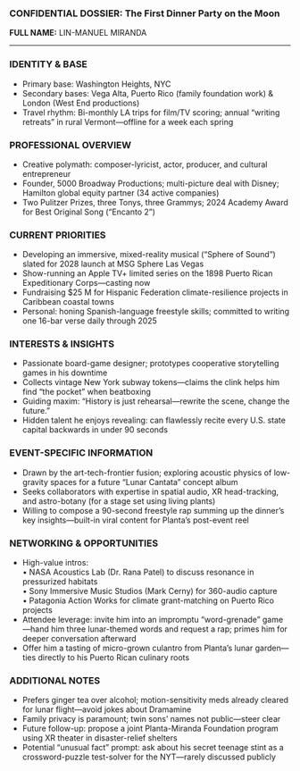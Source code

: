 ### CONFIDENTIAL DOSSIER: The First Dinner Party on the Moon

**FULL NAME:** LIN-MANUEL MIRANDA

---
### IDENTITY & BASE
- Primary base: Washington Heights, NYC  
- Secondary bases: Vega Alta, Puerto Rico (family foundation work) & London (West End productions)  
- Travel rhythm: Bi-monthly LA trips for film/TV scoring; annual “writing retreats” in rural Vermont—offline for a week each spring  

### PROFESSIONAL OVERVIEW
- Creative polymath: composer-lyricist, actor, producer, and cultural entrepreneur  
- Founder, 5000 Broadway Productions; multi-picture deal with Disney; Hamilton global equity partner (34 active companies)  
- Two Pulitzer Prizes, three Tonys, three Grammys; 2024 Academy Award for Best Original Song (“Encanto 2”)  

### CURRENT PRIORITIES
- Developing an immersive, mixed-reality musical (“Sphere of Sound”) slated for 2028 launch at MSG Sphere Las Vegas  
- Show-running an Apple TV+ limited series on the 1898 Puerto Rican Expeditionary Corps—casting now  
- Fundraising $25 M for Hispanic Federation climate-resilience projects in Caribbean coastal towns  
- Personal: honing Spanish-language freestyle skills; committed to writing one 16-bar verse daily through 2025  

### INTERESTS & INSIGHTS
- Passionate board-game designer; prototypes cooperative storytelling games in his downtime  
- Collects vintage New York subway tokens—claims the clink helps him find “the pocket” when beatboxing  
- Guiding maxim: “History is just rehearsal—rewrite the scene, change the future.”  
- Hidden talent he enjoys revealing: can flawlessly recite every U.S. state capital backwards in under 90 seconds  

### EVENT-SPECIFIC INFORMATION
- Drawn by the art-tech-frontier fusion; exploring acoustic physics of low-gravity spaces for a future “Lunar Cantata” concept album  
- Seeks collaborators with expertise in spatial audio, XR head-tracking, and astro-botany (for a stage set using living plants)  
- Willing to compose a 90-second freestyle rap summing up the dinner’s key insights—built-in viral content for Planta’s post-event reel  

### NETWORKING & OPPORTUNITIES
- High-value intros:  
  • NASA Acoustics Lab (Dr. Rana Patel) to discuss resonance in pressurized habitats  
  • Sony Immersive Music Studios (Mark Cerny) for 360-audio capture  
  • Patagonia Action Works for climate grant-matching on Puerto Rico projects  
- Attendee leverage: invite him into an impromptu “word-grenade” game—hand him three lunar-themed words and request a rap; primes him for deeper conversation afterward  
- Offer him a tasting of micro-grown culantro from Planta’s lunar garden—ties directly to his Puerto Rican culinary roots  

### ADDITIONAL NOTES
- Prefers ginger tea over alcohol; motion-sensitivity meds already cleared for lunar flight—avoid jokes about Dramamine  
- Family privacy is paramount; twin sons’ names not public—steer clear  
- Future follow-up: propose a joint Planta-Miranda Foundation program using XR theater in disaster-relief shelters  
- Potential “unusual fact” prompt: ask about his secret teenage stint as a crossword-puzzle test-solver for the NYT—rarely discussed publicly